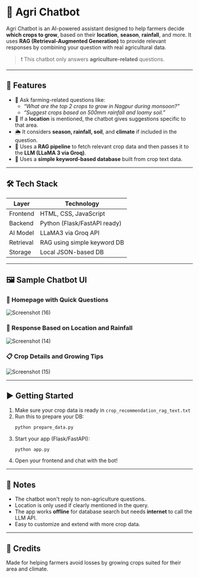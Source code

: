 # 🌾 Agri Chatbot

Agri Chatbot is an AI-powered assistant designed to help farmers decide **which crops to grow**, based on their **location**, **season**, **rainfall**, and more. It uses **RAG (Retrieval-Augmented Generation)** to provide relevant responses by combining your question with real agricultural data.

> ❗ This chatbot only answers **agriculture-related** questions.

---

## 🧠 Features

- 💬 Ask farming-related questions like:
  - *“What are the top 2 crops to grow in Nagpur during monsoon?”*
  - *“Suggest crops based on 500mm rainfall and loamy soil.”*
- 📍 If a **location** is mentioned, the chatbot gives suggestions specific to that area.
- 🌦️ It considers **season, rainfall, soil**, and **climate** if included in the question.
- 🧠 Uses a **RAG pipeline** to fetch relevant crop data and then passes it to the **LLM (LLaMA 3 via Groq)**.
- 📂 Uses a **simple keyword-based database** built from crop text data.

---

## 🛠️ Tech Stack

| Layer        | Technology                  |
|--------------|------------------------------|
| Frontend     | HTML, CSS, JavaScript        |
| Backend      | Python (Flask/FastAPI ready) |
| AI Model     | LLaMA3 via Groq API          |
| Retrieval    | RAG using simple keyword DB  |
| Storage      | Local JSON-based DB          |

---

## 🖼️ Sample Chatbot UI

### 🔘 Homepage with Quick Questions
![Screenshot (16)](https://github.com/user-attachments/assets/acfc6d0e-f194-441f-bf23-7603209266eb)


### 📩 Response Based on Location and Rainfall
![Screenshot (14)](https://github.com/user-attachments/assets/df748a38-68bb-475a-aa48-1437da51c1bc)


### 📋 Crop Details and Growing Tips
![Screenshot (15)](https://github.com/user-attachments/assets/f6858301-75f0-452d-8d2a-b662064b62de)


---

## ▶️ Getting Started

1. Make sure your crop data is ready in `crop_recommendation_rag_text.txt`
2. Run this to prepare your DB:
   ```bash
   python prepare_data.py
   ```
3. Start your app (Flask/FastAPI):
   ```bash
   python app.py
   ```
4. Open your frontend and chat with the bot!

---

## 📌 Notes

- The chatbot won't reply to non-agriculture questions.
- Location is only used if clearly mentioned in the query.
- The app works **offline** for database search but needs **internet** to call the LLM API.
- Easy to customize and extend with more crop data.

---

## 🙌 Credits

Made for helping farmers avoid losses by growing crops suited for their area and climate.
